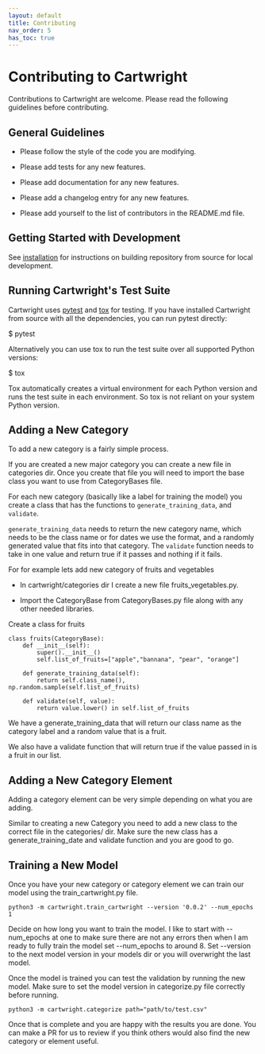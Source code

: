 ```yaml
---
layout: default
title: Contributing
nav_order: 5
has_toc: true
---
```


# Contributing to Cartwright

Contributions to Cartwright are welcome. Please read the following guidelines before contributing.

  

## General Guidelines

* Please follow the style of the code you are modifying.

* Please add tests for any new features.

* Please add documentation for any new features.

* Please add a changelog entry for any new features.

* Please add yourself to the list of contributors in the README.md file.

  
  

## Getting Started with Development

See [installation](./installation) for instructions on building repository from source for local development.

  
  

## Running Cartwright's Test Suite

Cartwright uses [pytest](https://docs.pytest.org/en/latest/) and [tox](https://tox.readthedocs.io/en/latest/) for testing. If you have installed Cartwright from source with all the dependencies, you can run pytest directly:

  

$ pytest

  

Alternatively you can use tox to run the test suite over all supported Python versions:

  

$ tox

  

Tox automatically creates a virtual environment for each Python version and runs the test suite in each environment. So tox is not reliant on your system Python version.

  
  
  

## Adding a New Category

To add a new category is a fairly simple process.

  

If you are created a new major category you can create a new file in categories dir. Once you create that file you will need to import the base class you want to use from CategoryBases file.

  

For each new category (basically like a label for training the model) you create a class that has the functions to `generate_training_data`, and `validate`.

`generate_training_data` needs to return the new category name, which needs to be the class name or for dates we use the format, and a randomly generated value that fits into that category. The `validate` function needs to take in one value and return true if it passes and nothing if it fails.

 
For for example lets add new category of fruits and vegetables

 - In cartwright/categories dir I create a new file
   fruits_vegetables.py.
  
 - Import the CategoryBase from CategoryBases.py file along with any other needed libraries.
 
 Create a class for fruits

  

    class fruits(CategoryBase):
	    def __init__(self):
		    super().__init__()
		    self.list_of_fruits=["apple","bannana", "pear", "orange"]
    
	    def generate_training_data(self):
		    return self.class_name(), np.random.sample(self.list_of_fruits)
	   
		def validate(self, value):
		    return value.lower() in self.list_of_fruits

  

We have a generate_training_data that will return our class name as the category label and a random value that is a fruit.

We also have a validate function that will return true if the value passed in is a fruit in our list.

  
  
  

## Adding a New Category Element

Adding a category element can be very simple depending on what you are adding.

  

Similar to creating a new Category you need to add a new class to the correct file in the categories/ dir. Make sure the new class has a generate_training_date and validate function and you are good to go.

  

## Training a New Model

Once you have your new category or category element we can train our model using the train_cartwright.py file.
  

    python3 -m cartwright.train_cartwright --version '0.0.2' --num_epochs 1

  
Decide on how long you want to train the model. I like to start with --num_epochs at one to make sure there are not any errors then when I am ready to fully train the model set --num_epochs to around 8. Set --version to the next model version in your models dir or you will overwright the last model.

Once the model is trained you can test the validation by running the new model. Make sure to set the model version in categorize.py file correctly before running.

  

    python3 -m cartwright.categorize path="path/to/test.csv"

  

Once that is complete and you are happy with the results you are done. You can make a PR for us to review if you think others would also find the new category or element useful.
